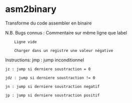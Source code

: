 asm2binary
==========

Transforme du code assembler en binaire

N.B.
Bugs connus : 
		Commentaire sur même ligne que label
		
		Ligne vide
		
		Charger dans un registre une valeur négative

Instructions:
	jmp : jump inconditionnel
	
	jz : jump si derniere soustraction = 0
	
	jdz : jump si derniere soustraction != 0
	
	jn : jump si derniere soustraction negatif
	
	jp : jump si derniere soustraction positif
	
	